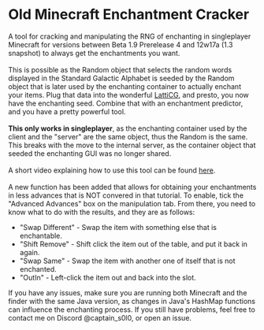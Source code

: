 # Old Minecraft Enchantment Cracker

A tool for cracking and manipulating the RNG of enchanting in singleplayer Minecraft for versions between Beta 1.9 Prerelease 4 and 12w17a (1.3 snapshot) to always get the enchantments you want.<br><br>
This is possible as the Random object that selects the random words displayed in the Standard Galactic Alphabet is seeded by the Random object that is later used by the enchanting container to actually enchant your items.
Plug that data into the wonderful [LattiCG](https://github.com/mjtb49/LattiCG), and presto, you now have the enchanting seed. Combine that with an enchantment predictor, and you have a pretty powerful tool.<br><br>
**This only works in singleplayer**, as the enchanting container used by the client and the "server" are the same object, thus the Random is the same. This breaks with the move to the internal server,
as the container object that seeded the enchanting GUI was no longer shared.<br><br>
A short video explaining how to use this tool can be found [here](https://youtu.be/elcx1i7Zauc).<br><br>
A new function has been added that allows for obtaining your enchantments in less advances that is NOT convered
in that tutorial. To enable, tick the "Advanced Advances" box on the manipulation tab. From there, you need to know
what to do with the results, and they are as follows:
* "Swap Different" - Swap the item with something else that is enchantable.
* "Shift Remove" - Shift click the item out of the table, and put it back in again.
* "Swap Same" - Swap the item with another one of itself that is not enchanted.
* "OutIn" - Left-click the item out and back into the slot.

If you have any issues, make sure you are running both Minecraft and the finder with the same Java version, as changes in Java's HashMap functions can influence the enchanting process.
If you still have problems, feel free to contact me on Discord @captain_s0l0, or open an issue.
